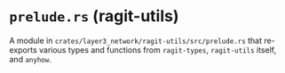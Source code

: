 # `prelude.rs` (ragit-utils)

A module in `crates/layer3_network/ragit-utils/src/prelude.rs` that re-exports various types and functions from `ragit-types`, `ragit-utils` itself, and `anyhow`.
